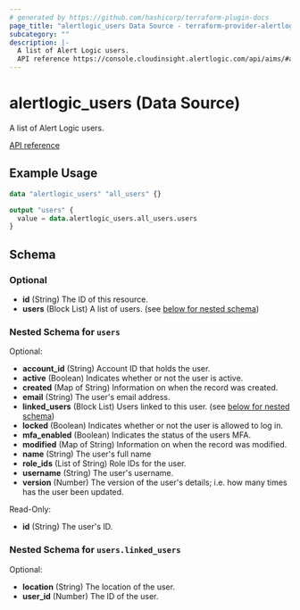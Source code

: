 ```yaml
---
# generated by https://github.com/hashicorp/terraform-plugin-docs
page_title: "alertlogic_users Data Source - terraform-provider-alertlogic"
subcategory: ""
description: |-
  A list of Alert Logic users.
  API reference https://console.cloudinsight.alertlogic.com/api/aims/#api-AIMS_User_Resources-ListUsers
---
```


# alertlogic_users (Data Source)

A list of Alert Logic users.

[API reference](https://console.cloudinsight.alertlogic.com/api/aims/#api-AIMS_User_Resources-ListUsers)

## Example Usage

```terraform
data "alertlogic_users" "all_users" {}

output "users" {
  value = data.alertlogic_users.all_users.users
}
```

<!-- schema generated by tfplugindocs -->
## Schema

### Optional

- **id** (String) The ID of this resource.
- **users** (Block List) A list of users. (see [below for nested schema](#nestedblock--users))

<a id="nestedblock--users"></a>
### Nested Schema for `users`

Optional:

- **account_id** (String) Account ID that holds the user.
- **active** (Boolean) Indicates whether or not the user is active.
- **created** (Map of String) Information on when the record was created.
- **email** (String) The user's email address.
- **linked_users** (Block List) Users linked to this user. (see [below for nested schema](#nestedblock--users--linked_users))
- **locked** (Boolean) Indicates whether or not the user is allowed to log in.
- **mfa_enabled** (Boolean) Indicates the status of the users MFA.
- **modified** (Map of String) Information on when the record was modified.
- **name** (String) The user's full name
- **role_ids** (List of String) Role IDs for the user.
- **username** (String) The user's username.
- **version** (Number) The version of the user's details; i.e. how many times has the user been updated.

Read-Only:

- **id** (String) The user's ID.

<a id="nestedblock--users--linked_users"></a>
### Nested Schema for `users.linked_users`

Optional:

- **location** (String) The location of the user.
- **user_id** (Number) The ID of the user.


